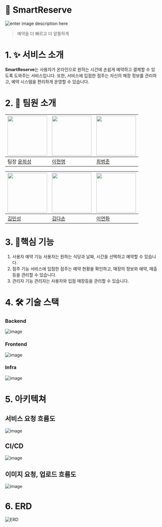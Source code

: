 # 🍴 SmartReserve
![enter image description here](https://github.com/user-attachments/assets/6ce50e6f-85a7-4ace-a7f8-b115d1561646)
> 예약을 더 빠르고 더 알뜰하게

# 1. ✨ 서비스 소개

**SmartReserve**는 사용자가 온라인으로 원하는 시간에 손쉽게 예약하고
 결제할 수 있도록 도와주는 서비스입니다. 
 또한, 서비스에 입점한 점주는 자신의 매장 정보를 관리하고, 예약 시스템을 편리하게 운영할 수 있습니다.
# 2. 👯 팀원 소개

|<img src="https://avatars.githubusercontent.com/u/45925957?v=4" width="130" height="130">| <img src="https://avatars.githubusercontent.com/u/40009468?v=4" width="130" height="130">|<img src="https://avatars.githubusercontent.com/u/169216626?v=4" width="130" height="130">|
|---|---|---|
|팀장 [윤희성](https://github.com/yhs99) | [이현명](https://github.com/HyunmyoungLee) | [최범준](https://github.com/bumjun12)

|<img src="https://avatars.githubusercontent.com/u/169752511?v=4" width="130" height="130">| <img src="https://avatars.githubusercontent.com/u/19566619?v=4" width="130" height="130">|<img src="https://avatars.githubusercontent.com/u/179418413?v=4" width="130" height="130">
|---|---|---|
| [김민성](https://github.com/minsung12345) | [김다손](https://github.com/kimdason) | [이연화](https://github.com/peachea27) 

# 3. 📌핵심 기능
1. 사용자 예약 기능
	사용자는 원하는 식당과 날짜, 시간을 선택하고 예약할 수 있습니다.
2. 점주 기능
	서비스에 입점한 점주는 예약 현황을 확인하고, 매장의 정보와 예약, 매출 등을 관리할 수 있습니다.
3. 관리자 기능
	관리자는 사용자와 입점 매장등을 관리할 수 있습니다.

# 4. 🛠️ 기술 스택

### Backend
![image](https://github.com/user-attachments/assets/41e695a6-a9e2-4d0b-8d12-c9b86a688688)
### Frontend
![image](https://github.com/user-attachments/assets/dc2255b1-77ee-4adf-a665-fcfef2b5905b)
### Infra
![image](https://github.com/user-attachments/assets/d64fa0d8-9c11-4db7-9741-4eedf83c0fa2)


# 5. 아키텍쳐
## 서비스 요청 흐름도
![image](https://github.com/user-attachments/assets/8614ec15-1628-476c-90fb-3c9a8b3d1f24)

## CI/CD
![image](https://github.com/user-attachments/assets/dfe9d598-2bbd-4d49-bd92-167d529661e3)

## 이미지 요청, 업로드 흐름도
![image](https://github.com/user-attachments/assets/749a047b-e113-4442-9e05-5c04656deba5)

# 6. ERD
![ERD](https://github.com/user-attachments/assets/efc3d903-8ca8-4ccf-84a9-7ec6f4c6c35f)
